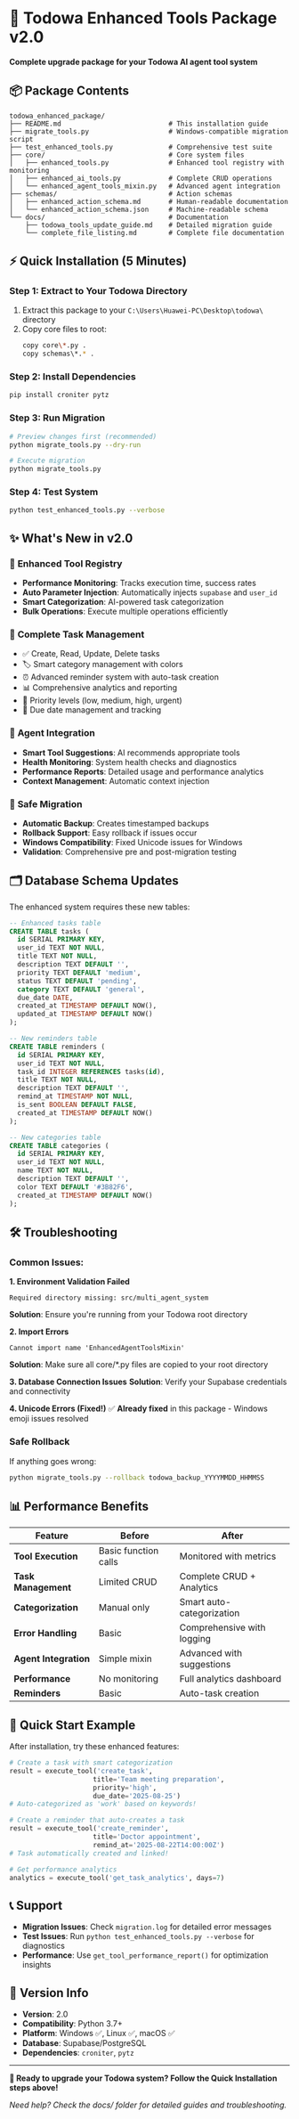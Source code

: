 # 🚀 Todowa Enhanced Tools Package v2.0

**Complete upgrade package for your Todowa AI agent tool system**

## 📦 Package Contents

```
todowa_enhanced_package/
├── README.md                           # This installation guide
├── migrate_tools.py                    # Windows-compatible migration script
├── test_enhanced_tools.py              # Comprehensive test suite
├── core/                               # Core system files
│   ├── enhanced_tools.py               # Enhanced tool registry with monitoring
│   ├── enhanced_ai_tools.py            # Complete CRUD operations
│   └── enhanced_agent_tools_mixin.py   # Advanced agent integration
├── schemas/                            # Action schemas
│   ├── enhanced_action_schema.md       # Human-readable documentation
│   └── enhanced_action_schema.json     # Machine-readable schema
└── docs/                               # Documentation
    ├── todowa_tools_update_guide.md    # Detailed migration guide
    └── complete_file_listing.md        # Complete file documentation
```

## ⚡ Quick Installation (5 Minutes)

### Step 1: Extract to Your Todowa Directory
1. Extract this package to your `C:\Users\Huawei-PC\Desktop\todowa\` directory
2. Copy core files to root:
   ```bash
   copy core\*.py .
   copy schemas\*.* .
   ```

### Step 2: Install Dependencies
```bash
pip install croniter pytz
```

### Step 3: Run Migration
```bash
# Preview changes first (recommended)
python migrate_tools.py --dry-run

# Execute migration
python migrate_tools.py
```

### Step 4: Test System
```bash
python test_enhanced_tools.py --verbose
```

## ✨ What's New in v2.0

### 🔧 **Enhanced Tool Registry**
- **Performance Monitoring**: Tracks execution time, success rates
- **Auto Parameter Injection**: Automatically injects `supabase` and `user_id`
- **Smart Categorization**: AI-powered task categorization
- **Bulk Operations**: Execute multiple operations efficiently

### 📝 **Complete Task Management**
- ✅ Create, Read, Update, Delete tasks
- 🏷️ Smart category management with colors
- ⏰ Advanced reminder system with auto-task creation
- 📊 Comprehensive analytics and reporting
- 🎯 Priority levels (low, medium, high, urgent)
- 📅 Due date management and tracking

### 🤖 **Agent Integration**
- **Smart Tool Suggestions**: AI recommends appropriate tools
- **Health Monitoring**: System health checks and diagnostics
- **Performance Reports**: Detailed usage and performance analytics
- **Context Management**: Automatic context injection

### 🔄 **Safe Migration**
- **Automatic Backup**: Creates timestamped backups
- **Rollback Support**: Easy rollback if issues occur
- **Windows Compatibility**: Fixed Unicode issues for Windows
- **Validation**: Comprehensive pre and post-migration testing

## 🗂️ Database Schema Updates

The enhanced system requires these new tables:

```sql
-- Enhanced tasks table
CREATE TABLE tasks (
  id SERIAL PRIMARY KEY,
  user_id TEXT NOT NULL,
  title TEXT NOT NULL,
  description TEXT DEFAULT '',
  priority TEXT DEFAULT 'medium',
  status TEXT DEFAULT 'pending', 
  category TEXT DEFAULT 'general',
  due_date DATE,
  created_at TIMESTAMP DEFAULT NOW(),
  updated_at TIMESTAMP DEFAULT NOW()
);

-- New reminders table
CREATE TABLE reminders (
  id SERIAL PRIMARY KEY,
  user_id TEXT NOT NULL,
  task_id INTEGER REFERENCES tasks(id),
  title TEXT NOT NULL,
  description TEXT DEFAULT '',
  remind_at TIMESTAMP NOT NULL,
  is_sent BOOLEAN DEFAULT FALSE,
  created_at TIMESTAMP DEFAULT NOW()
);

-- New categories table  
CREATE TABLE categories (
  id SERIAL PRIMARY KEY,
  user_id TEXT NOT NULL,
  name TEXT NOT NULL,
  description TEXT DEFAULT '',
  color TEXT DEFAULT '#3B82F6',
  created_at TIMESTAMP DEFAULT NOW()
);
```

## 🛠️ Troubleshooting

### Common Issues:

**1. Environment Validation Failed**
```
Required directory missing: src/multi_agent_system
```
**Solution**: Ensure you're running from your Todowa root directory

**2. Import Errors**
```
Cannot import name 'EnhancedAgentToolsMixin'
```
**Solution**: Make sure all core/*.py files are copied to your root directory

**3. Database Connection Issues**
**Solution**: Verify your Supabase credentials and connectivity

**4. Unicode Errors (Fixed!)**
✅ **Already fixed** in this package - Windows emoji issues resolved

### Safe Rollback
If anything goes wrong:
```bash
python migrate_tools.py --rollback todowa_backup_YYYYMMDD_HHMMSS
```

## 📊 Performance Benefits

| Feature | Before | After |
|---------|--------|-------|
| **Tool Execution** | Basic function calls | Monitored with metrics |
| **Task Management** | Limited CRUD | Complete CRUD + Analytics |
| **Categorization** | Manual only | Smart auto-categorization |
| **Error Handling** | Basic | Comprehensive with logging |
| **Agent Integration** | Simple mixin | Advanced with suggestions |
| **Performance** | No monitoring | Full analytics dashboard |
| **Reminders** | Basic | Auto-task creation |

## 🎯 Quick Start Example

After installation, try these enhanced features:

```python
# Create a task with smart categorization
result = execute_tool('create_task', 
                     title='Team meeting preparation',
                     priority='high',
                     due_date='2025-08-25')
# Auto-categorized as 'work' based on keywords!

# Create a reminder that auto-creates a task
result = execute_tool('create_reminder',
                     title='Doctor appointment', 
                     remind_at='2025-08-22T14:00:00Z')
# Task automatically created and linked!

# Get performance analytics
analytics = execute_tool('get_task_analytics', days=7)
```

## 📞 Support

- **Migration Issues**: Check `migration.log` for detailed error messages
- **Test Issues**: Run `python test_enhanced_tools.py --verbose` for diagnostics  
- **Performance**: Use `get_tool_performance_report()` for optimization insights

## 🔄 Version Info

- **Version**: 2.0
- **Compatibility**: Python 3.7+
- **Platform**: Windows ✅, Linux ✅, macOS ✅
- **Database**: Supabase/PostgreSQL
- **Dependencies**: `croniter`, `pytz`

---

**🎉 Ready to upgrade your Todowa system? Follow the Quick Installation steps above!**

*Need help? Check the docs/ folder for detailed guides and troubleshooting.*